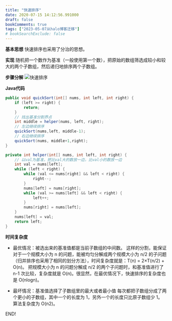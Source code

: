 ```yaml
---
title: "快速排序"
date: 2020-07-15 14:12:56.991000
draft: false
bookComments: true
tags: ["2023-05-07从halo博客迁移"]
# bookSearchExclude: false
---
```

**基本思想**
快速排序也采用了分治的思想。

**实现**
随机把一个数作为基准（一般使用第一个数），把原始的数组筛选成较小和较大的两个子数组，然后递归地排序两个子数组。

**步骤分解**
![快速排序](/images/e303debda23b454dad3f643dbfd627a4.gif)


**Java代码**

```java
public void quickSort(int[] nums, int left, int right) {
    if (left >= right) {
        return;
    }
    // 找出基准分割界点
    int middle = helper(nums, left, right);
    // 左边继续排序
    quickSort(nums,left, middle-1);
    // 右边继续排序
    quickSort(nums, middle+1,right);
}

private int helper(int[] nums, int left, int right) {
    // 以val为基准，把比val大的数放一边，比val小的数放一边
    int val = nums[left];
    while (left < right) {
        while (val <= nums[right] && left < right) {
            right--;
        }
        nums[left] = nums[right];
        while (val >= nums[left] && left < right) {
            left++;
        }
        nums[right] = nums[left];
    }
    nums[left] = val;
    return left;
}
```

**时间复杂度**

- 最优情况：被选出来的基准值都是当前子数组的中间数。
这样的分割，能保证对于一个规模大小为 n 的问题，能被均匀分解成两个规模大小为 n/2 的子问题（归并排序也采用了相同的划分方法），时间复杂度就是：T(n) = 2×T(n/2) + O(n)。
把规模大小为 n 的问题分解成 n/2 的两个子问题时，和基准值进行了 n-1 次比较，复杂度就是 O(n)。很显然，在最优情况下，快速排序的复杂度也是 O(nlogn)。

- 最坏情况：基准值选择了子数组里的最大或者最小值
每次都把子数组分成了两个更小的子数组，其中一个的长度为 1，另外一个的长度只比原子数组少 1。算法复杂度为 O(n2)。


END!